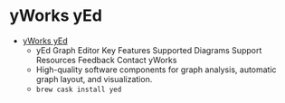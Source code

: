 # yWorks yEd
- [yWorks yEd](https://www.yworks.com/products/yed)
  -  yEd Graph Editor Key Features Supported Diagrams Support Resources Feedback Contact yWorks
  - High-quality software components for graph analysis, automatic graph layout, and visualization.
  - `brew cask install yed`
